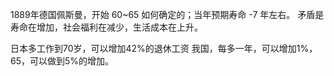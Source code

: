 


1889年德国佩斯曼，开始
60~65 如何确定的；当年预期寿命 -7 年左右。
矛盾是寿命在增加，社会福利在减少，生活成本在上升。

日本多工作到70岁，可以增加42%的退休工资
我国，每多一年，可以增加1%，65，可以做到5%的增加。






























